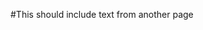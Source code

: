 #This should include text from another page

<html> 
  <head> 
    <script src="jquery.js"></script> 
    <script> 
    $(function(){
      $("#includedContent").load("http://docs.mbed.org/docs/ble-intros/en/latest/AdvSamples/Overview/"); 
    });
    </script> 
  </head> 

  <body> 
     <div id="includedContent"></div>
  </body> 
</html>
